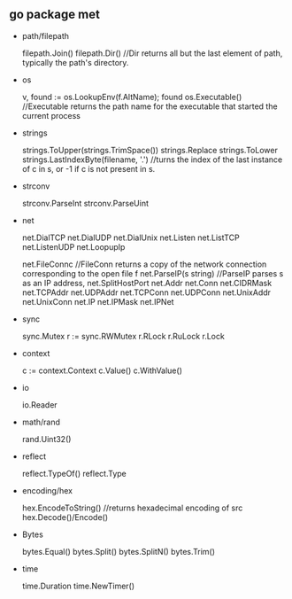 ## go package met

- path/filepath

    filepath.Join()
    filepath.Dir() //Dir returns all but the last element of path, typically the path's directory.

- os

    v, found := os.LookupEnv(f.AltName); found
    os.Executable() //Executable returns the path name for the executable that started the current process

- strings

    strings.ToUpper(strings.TrimSpace())
    strings.Replace
    strings.ToLower
    strings.LastIndexByte(filename, '.') //turns the index of the last instance of c in s, or -1 if c is not present in s.
- strconv

    strconv.ParseInt
    strconv.ParseUint

- net

    net.DialTCP
    net.DialUDP
    net.DialUnix
    net.Listen
    net.ListTCP
    net.ListenUDP
    net.LoopupIp

    net.FileConnc //FileConn returns a copy of the network connection corresponding to the open file f
    net.ParseIP(s string) //ParseIP parses s as an IP address,
    net.SplitHostPort
    net.Addr 
    net.Conn
    net.CIDRMask
    net.TCPAddr
    net.UDPAddr
    net.TCPConn
    net.UDPConn
    net.UnixAddr
    net.UnixConn
    net.IP
    net.IPMask
    net.IPNet

- sync

    sync.Mutex
    r := sync.RWMutex
    r.RLock
    r.RuLock
    r.Lock

- context

    c := context.Context
    c.Value()
    c.WithValue()

- io

    io.Reader

- math/rand

    rand.Uint32()

- reflect

    reflect.TypeOf()
    reflect.Type

- encoding/hex

    hex.EncodeToString() //returns hexadecimal encoding of src
    hex.Decode()/Encode()

- Bytes

    bytes.Equal()
    bytes.Split()
    bytes.SplitN()
    bytes.Trim()

- time

    time.Duration
    time.NewTimer()